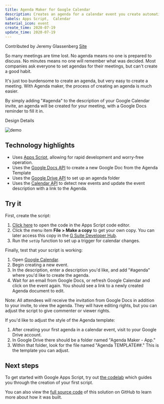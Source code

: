 ```yaml
---
title: Agenda Maker for Google Calendar
description: Creates an agenda for a calendar event you create automatically
labels: Apps Script,  Calendar
material_icon: event
create_time: 2020-07-19
update_time: 2020-07-19
---
```


Contributed by Jeremy Glassenberg [Site](https://www.apistrategist.com)

So many meetings are time lost. No agenda means no one is prepared to discuss. No minutes means no one will remember what was decided. Most companies ask everyone to set agendas for their meetings, but can't create a good habit.

It's just too burdensome to create an agenda, but very easy to create a meeting. With Agenda maker, the process of creating an agenda is much easier.

By simply adding "#agenda" to the description of your Google Calendar invite, an agenda will be created for your meeting, with a Google Docs reminder to fill it in.

Design Details

![demo](https://cdn.jsdelivr.net/gh/gsuitedevs/solutions@master/agenda-maker/AgendaMakerScreenshot.png)

## Technology highlights

- Uses [Apps Script][apps_script], allowing for rapid development and worry-free operation.
- Uses the [Google Docs API][gdocs_api] to create a new Google Doc from the Agenda Template
- Uses the [Google Drive API][gdrive_api] to set up an agenda folder
- Uses the [Calendar API][calendar_api] to detect new events and update the event description with a link to the Agenda.

[apps_script]: https://developers.google.com/apps-script/
[gdrive_api]: https://developers.google.com/drive/api/
[gdocs_api]: https://developers.google.com/docs/api/
[calendar_api]: https://developers.google.com/calendar/

## Try it

First, create the script:

1.  [Click here][code] to open the code in the Apps Script code editor.
2.  Click the menu item **File > Make a copy** to get your own copy. You can
    later access this copy in the [G Suite Developer Hub][hub].
3. Run the `setUp` function to set up a trigger for calendar changes.

[code]: https://script.google.com/d/1Q-lPfAtsADktF1cpW0x9qw0CuMAXUiqiusfvz6WW4u2FXP1XMprxL7ZH/edit?usp=sharing
[hub]: https://script.google.com

Finally, test that your script is working:

1.  Open [Google Calendar][calendar].
2.  Begin creating a new event.
3.  In the description, enter a description you'd like, and add "#agenda" where you'd like to create the agenda.
4. Wait for an email from Google Docs, or refresh Google Calendar and click on the event again. You should see a link to a newly created Agenda document to edit.

Note: All attendees will receive the invitation from Google Docs in addition to your invite, to view the agenda.  They will have editing rights, but you can adjust the script to give commenter or viewer rights.

[calendar]: https://calendar.google.com

If you'd like to adjust the style of the Agenda template:
1. After creating your first agenda in a calendar event, visit to your Google Drive account.
2. In Google Drive there should be a folder named "Agenda Maker - App."
3. Within that folder, look for the file named "Agenda TEMPLATE##."  This is the template you can adjust.

## Next steps

To get started with Google Apps Script, try out [the codelab][codelab]
which guides you through the creation of your first script.

You can also view the [full source code][github] of this solution on GitHub to
learn more about how it was built.

[github]: https://github.com/gsuitedevs/solutions/blob/master/agenda-maker
[codelab]: https://codelabs.developers.google.com/codelabs/apps-script-intro

